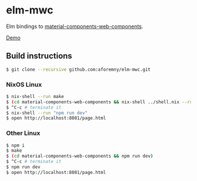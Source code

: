 # elm-mwc

Elm bindings to
[material-components-web-components](https://github.com/material-components/material-components-web-components).

[Demo](https://aforemny.github.io/elm-mwc)


## Build instructions

```sh
$ git clone --recursive github.com:aforemny/elm-mwc.git
```


### NixOS Linux

```sh
$ nix-shell --run make
$ (cd material-components-web-components && nix-shell ../shell.nix --run "npm run dev")
$ ^C-c # terminate it
$ nix-shell --run "npm run dev"
$ open http://localhost:8081/page.html
```

### Other Linux

```sh
$ npm i
$ make
$ (cd material-components-web-components && npm run dev)
$ ^C-c # terminate it
$ npm run dev
$ open http://localhost:8081/page.html
```
